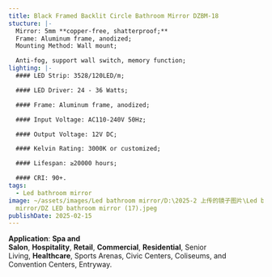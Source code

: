 ```yaml
---
title: Black Framed Backlit Circle Bathroom Mirror DZBM-18
stucture: |-
  Mirror: 5mm **copper-free, shatterproof;**  
  Frame: Aluminum frame, anodized;  
  Mounting Method: Wall mount;

  Anti-fog, support wall switch, memory function;
lighting: |-
  #### LED Strip: 3528/120LED/m;

  #### LED Driver: 24 - 36 Watts;

  #### Frame: Aluminum frame, anodized;

  #### Input Voltage: AC110-240V 50Hz;

  #### Output Voltage: 12V DC;

  #### Kelvin Rating: 3000K or customized;

  #### Lifespan: ≥20000 hours;

  #### CRI: 90+.
tags:
  - Led bathroom mirror
image: ~/assets/images/Led bathroom mirror/D:\2025-2 上传的镜子图片\Led bathroom
  mirror/DZ LED bathroom mirror (17).jpeg
publishDate: 2025-02-15
---
```

**Application**: **Spa and Salon**, **Hospitality**, **Retail**, **Commercial**, **Residential**, Senior Living, **Healthcare**, Sports Arenas, Civic Centers, Coliseums, and Convention Centers, Entryway.